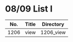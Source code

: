 # 08/09 List I



| No.  | Title | Directory |
| ---- | ----- | --------- |
| 1206 | view  | 1206_view |

